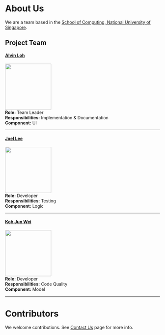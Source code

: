 # About Us

We are a team based in the [School of Computing, National University of Singapore](http://www.comp.nus.edu.sg).

## Project Team

#### [Alvin Loh](http://github.com/alvinlyj) <br>
<img src="images/AlvinLoh.png" width="150"><br>
**Role:** Team Leader <br>
**Responsibilities:** Implementation & Documentation<br>
**Component:** UI

-----

#### [Joel Lee](http://github.com/joelleejh)
<img src="images/JoelLee.png" width="150"><br>
**Role:** Developer <br>
**Responsibilities:** Testing<br>
**Component:** Logic

-----

#### [Koh Jun Wei](http://github.com/KohJunWei)
<img src="images/KohJunWei.png" width="150"><br>
**Role:** Developer <br>
**Responsibilities:** Code Quality<br>
**Component:** Model

-----

# Contributors

We welcome contributions. See [Contact Us](ContactUs.md) page for more info.

